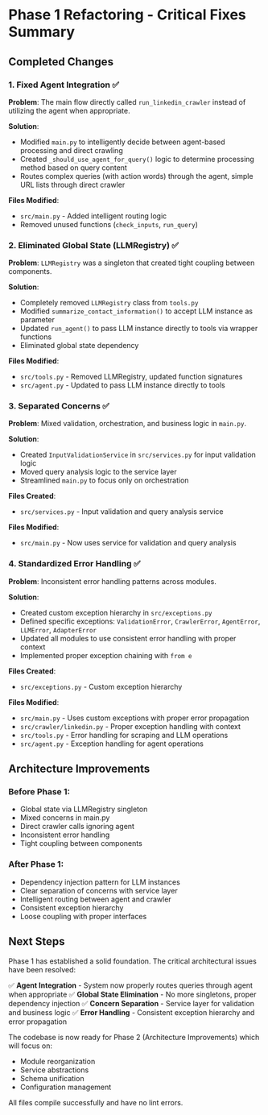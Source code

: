 # Phase 1 Refactoring - Critical Fixes Summary

## Completed Changes

### 1. Fixed Agent Integration ✅

**Problem**: The main flow directly called `run_linkedin_crawler` instead of utilizing the agent when appropriate.

**Solution**: 
- Modified `main.py` to intelligently decide between agent-based processing and direct crawling
- Created `_should_use_agent_for_query()` logic to determine processing method based on query content
- Routes complex queries (with action words) through the agent, simple URL lists through direct crawler

**Files Modified**:
- `src/main.py` - Added intelligent routing logic
- Removed unused functions (`check_inputs`, `run_query`)

### 2. Eliminated Global State (LLMRegistry) ✅

**Problem**: `LLMRegistry` was a singleton that created tight coupling between components.

**Solution**:
- Completely removed `LLMRegistry` class from `tools.py`
- Modified `summarize_contact_information()` to accept LLM instance as parameter
- Updated `run_agent()` to pass LLM instance directly to tools via wrapper functions
- Eliminated global state dependency

**Files Modified**:
- `src/tools.py` - Removed LLMRegistry, updated function signatures
- `src/agent.py` - Updated to pass LLM instance directly to tools

### 3. Separated Concerns ✅

**Problem**: Mixed validation, orchestration, and business logic in `main.py`.

**Solution**:
- Created `InputValidationService` in `src/services.py` for input validation logic
- Moved query analysis logic to the service layer
- Streamlined `main.py` to focus only on orchestration

**Files Created**:
- `src/services.py` - Input validation and query analysis service

**Files Modified**:
- `src/main.py` - Now uses service for validation and query analysis

### 4. Standardized Error Handling ✅

**Problem**: Inconsistent error handling patterns across modules.

**Solution**:
- Created custom exception hierarchy in `src/exceptions.py`
- Defined specific exceptions: `ValidationError`, `CrawlerError`, `AgentError`, `LLMError`, `AdapterError`
- Updated all modules to use consistent error handling with proper context
- Implemented proper exception chaining with `from e`

**Files Created**:
- `src/exceptions.py` - Custom exception hierarchy

**Files Modified**:
- `src/main.py` - Uses custom exceptions with proper error propagation
- `src/crawler/linkedin.py` - Proper exception handling with context
- `src/tools.py` - Error handling for scraping and LLM operations
- `src/agent.py` - Exception handling for agent operations

## Architecture Improvements

### Before Phase 1:
- Global state via LLMRegistry singleton
- Mixed concerns in main.py
- Direct crawler calls ignoring agent
- Inconsistent error handling
- Tight coupling between components

### After Phase 1:
- Dependency injection pattern for LLM instances
- Clear separation of concerns with service layer
- Intelligent routing between agent and crawler
- Consistent exception hierarchy
- Loose coupling with proper interfaces

## Next Steps

Phase 1 has established a solid foundation. The critical architectural issues have been resolved:

✅ **Agent Integration** - System now properly routes queries through agent when appropriate
✅ **Global State Elimination** - No more singletons, proper dependency injection
✅ **Concern Separation** - Service layer for validation and business logic
✅ **Error Handling** - Consistent exception hierarchy and error propagation

The codebase is now ready for Phase 2 (Architecture Improvements) which will focus on:
- Module reorganization
- Service abstractions
- Schema unification
- Configuration management

All files compile successfully and have no lint errors.
